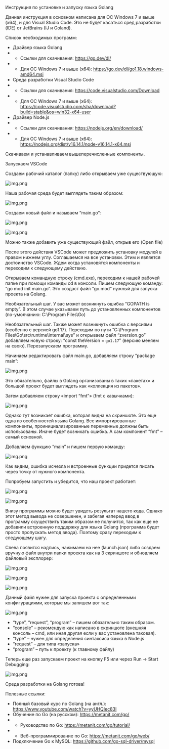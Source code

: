 Инструкция по установке и запуску языка Golang

Данная инструкция в основном написана для ОС Windows 7 и выше (x64), и для Visual Studio Code. Это не будет касаться сред разработки (IDE) от JetBrains (IJ и Goland).

Список необходимых программ:
*	Драйвер языка Golang
* *	Ссылки для скачивания: https://go.dev/dl/
* *	Для ОС Windows 7 и выше (x64): https://go.dev/dl/go1.18.windows-amd64.msi
*	Среда разработки Visual Studio Code
* *	Ссылки для скачивания: https://code.visualstudio.com/Download
* *	Для ОС Windows 7 и выше (x64): https://code.visualstudio.com/sha/download?build=stable&os=win32-x64-user
*	Драйвер Node.js
* *	Ссылки для скачивания: https://nodejs.org/en/download/
* *	Для ОС Windows 7 и выше (х64): https://nodejs.org/dist/v16.14.1/node-v16.14.1-x64.msi

Скачиваем и устанавливаем вышеперечисленные компоненты.

Запускаем VSCode

Создаем рабочий каталог (папку) либо открываем уже существующую:

![img.png](images/create_folder.png)

Наша рабочая среда будет выглядеть таким образом:

![img.png](images/work_env.png)

Создаем новый файл и называем “main.go”:

![img.png](images/create_file.png)

![img.png](images/go_file.png)

Можно также добавить уже существующий файл, открыв его (Open file)

После этого действия VSCode может предложить установку модулей в правом нижнем углу. Соглашаемся на все установки. Этим и является достоинство VSCode. Ждем когда установятся компоненты и переходим к следующему действию.

Открываем командную строку (cmd.exe), переходим к нашей рабочей папке при помощи команды cd в консоли. Пишем следующую команду: “go mod init main.go”. Это создаст файл “go.mod” нужный для запуска проекта на Golang.

Необязательный шаг. У вас может возникнуть ошибка “GOPATH is empty”. В этом случае указываем путь до установленных компонентов (по-умолчанию: C:\Program Files\Go)

Необязательный шаг. Также может возникнуть ошибка с версиями (особенно с версией go1.17). Переходим по пути “C:\Program Files\Go\src\runtime\internal\sys” и открываем файл “zversion.go” добавляем новую строку: “const theVersion = `go1.17`” (версию меняем на свою). Перезапускаем программу.

Начинаем редактировать файл main.go, добавляем строку “package main”:

![img.png](images/edit_file.png)
        
Это обязательно, файлы в Golang организованы в таких «пакетах» и большой проект будет выглядеть как «коллекция из пакетов».

Затем добавляем строку «import “fmt”» (fmt с кавычками):

![img.png](images/import_module.png)

Однако тут возникает ошибка, которая видна на скриншоте. Это еще одна из особенностей языка Golang. Все импортированные компоненты, проинициализированные переменные должны быть использованы. Иначе будет возникать ошибка. А сам компонент “fmt” – самый основной.

Добавляем функцию “main” и пишем первую команду:

![img.png](images/create_function_main.png)

Как видим, ошибка исчезла и встроенные функции придется писать через точку от нужного компонента.

Попробуем запустить и убедится, что наш проект работает:

![img.png](images/start_debugging.png)

![img.png](images/debug_console.png)

Внизу программы можно будет увидеть результат нашего кода. Однако этот метод вывода не совершенен, и забегая наперед ввод в программу осуществить таким образом не получится, так как еще не добавили встроенную поддержку для языка Golang (программа будет просто пропускать метод ввода). Поэтому сразу переходим к следующему шагу.

Слева появится надпись, нажимаем на нее (launch.json) либо создаем вручную файл внутри папки проекта как на 3 скриншоте и обновляем файловый эксплорер:

![img.png](images/create_launch_config.png)

![img.png](images/launch_file.png)

![img.png](images/explore_launch_file.png)

Данный файл нужен для запуска проекта с определенными конфигурациями, которые мы запишем вот так:

![img.png](images/content_launch_file.png)

* “type”, “request”, “program” – пишем обязательно таким образом.
* “console” – рекомендую как написано в скриншоте (внешняя консоль – cmd, или иная другая если у вас установлена таковая).
* “type” – нужен для определения синтаксиса языка в Node.js
* “request” – для типа «запуска»
* “program” – путь к проекту (к главному файлу)

Теперь еще раз запускаем проект на кнопку F5 или через Run -> Start Debugging:

![img.png](images/run_project.png)

Среда разработки на Golang готова!

Полезные ссылки:
*	Полный базовый курс по Golang (на англ.): https://www.youtube.com/watch?v=yyUHQIec83I
*	Обучение по Go (на русском): https://metanit.com/go/
* *	Руководство по Go: https://metanit.com/go/tutorial/
* *	Веб-программирование по Go: https://metanit.com/go/web/
*	Подключение Go к MySQL: https://github.com/go-sql-driver/mysql
